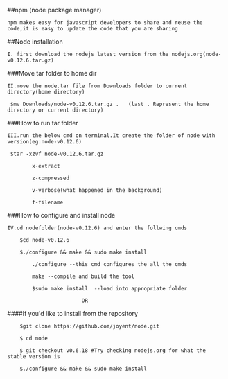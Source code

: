 ##npm (node package manager)

	npm makes easy for javascript developers to share and reuse the code,it is easy to update the code that you are sharing

##Node installation 
		
	I. first download the nodejs latest version from the nodejs.org(node-v0.12.6.tar.gz)

###Move tar folder to home dir	   

	II.move the node.tar file from Downloads folder to current directory(home directory)
	  
	 $mv Downloads/node-v0.12.6.tar.gz .   (last . Represent the home directory or current directory) 

###How to run tar folder
	
	III.run the below cmd on terminal.It create the folder of node with version(eg:node-v0.12.6)

	 $tar -xzvf node-v0.12.6.tar.gz

			x-extract

			z-compressed
			
			v-verbose(what happened in the background)
			
			f-filename

###How to configure and install node

	IV.cd nodefolder(node-v0.12.6) and enter the follwing cmds
		
		$cd node-v0.12.6
		
		$./configure && make && sudo make install

			./configure --this cmd configures the all the cmds

			make --compile and build the tool
			
			$sudo make install  --load into appropriate folder
														 
							OR			

####If you'd like to install from the repository

		$git clone https://github.com/joyent/node.git

		$ cd node
	
		$ git checkout v0.6.18 #Try checking nodejs.org for what the stable version is

		$./configure && make && sudo make install

